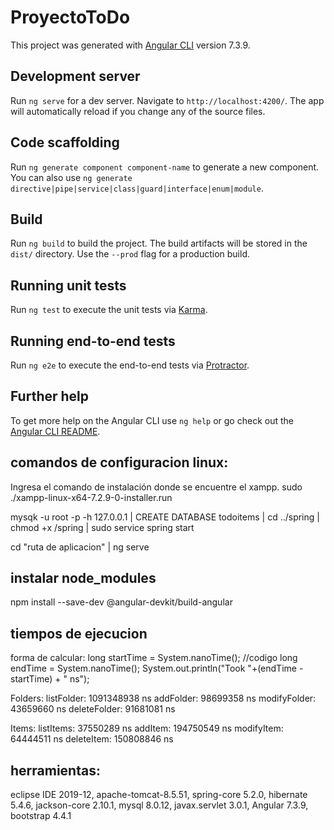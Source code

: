 # ProyectoToDo

This project was generated with [Angular CLI](https://github.com/angular/angular-cli) version 7.3.9.

## Development server

Run `ng serve` for a dev server. Navigate to `http://localhost:4200/`. The app will automatically reload if you change any of the source files.

## Code scaffolding

Run `ng generate component component-name` to generate a new component. You can also use `ng generate directive|pipe|service|class|guard|interface|enum|module`.

## Build

Run `ng build` to build the project. The build artifacts will be stored in the `dist/` directory. Use the `--prod` flag for a production build.

## Running unit tests

Run `ng test` to execute the unit tests via [Karma](https://karma-runner.github.io).

## Running end-to-end tests

Run `ng e2e` to execute the end-to-end tests via [Protractor](http://www.protractortest.org/).

## Further help

To get more help on the Angular CLI use `ng help` or go check out the [Angular CLI README](https://github.com/angular/angular-cli/blob/master/README.md).

## comandos de configuracion linux:

Ingresa el comando de instalación donde se encuentre el xampp. sudo ./xampp-linux-x64-7.2.9-0-installer.run

mysqk -u root -p -h 127.0.0.1 | CREATE DATABASE todoitems | cd ../spring | chmod +x /spring | sudo service spring start

cd "ruta de aplicacion" | ng serve

## instalar node_modules

npm install --save-dev @angular-devkit/build-angular

## tiempos de ejecucion
forma de calcular:
long startTime = System.nanoTime();
//codigo
long endTime = System.nanoTime();
System.out.println("Took "+(endTime - startTime) + " ns");

Folders:
listFolder:   1091348938 ns
addFolder:    98699358 ns
modifyFolder: 43659660 ns
deleteFolder: 91681081 ns

Items:
listItems:    37550289 ns
addItem:      194750549 ns
modifyItem:   64444511 ns
deleteItem:   150808846 ns

## herramientas:

eclipse IDE 2019-12, apache-tomcat-8.5.51, spring-core 5.2.0, hibernate 5.4.6, jackson-core 2.10.1, mysql 8.0.12, javax.servlet 3.0.1, Angular 7.3.9, bootstrap 4.4.1
